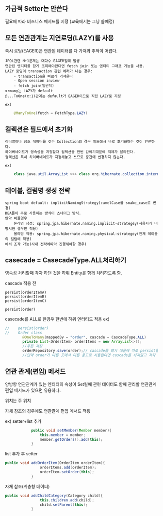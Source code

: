 ## 가급적 Setter는 안쓴다
필요에 따라 비즈니스 메서드를 지정 (교육에서는 그냥 쓸예정)
## 모든 연관관계는 지연로딩(LAZY)를 사용
즉시 로딩(EAGER)은 연관된 데이터를 다 가져와 추적이 어렵다. 

```asciidoc
JPQL관련 N+1문제는 대다수 EAGER일때 발생
연관된 엔티티를 함게 조회해야한다면 fetch join 또는 엔티티 그래프 기능을 사용.  
LAZY 로딩이 transaction 관련 에러가 나는 경우: 
    - transaction을 빠르게 가져온다
    - Open session inview
    - fetch join(일반적)
x:many는 LAZY가 default
@...ToOne(x:1)관계는 default가 EAGER이므로 직접 LAZY로 지정
```
    ex)     
```java
    @ManyToOne(fetch = FetchType.LAZY)
```
## 컬렉션은 필드에서 초기화
```asciidoc
리터럴이나 참조 데이터를 갖는 Collection의 경우 필드에서 바로 초기화하는 것이 안전하다. 
하이버네이트가 영속성을 지정할때 컬렉션을 한번 감싸기때문에 객체가 달라진다. 
컬렉션은 특히 하이버네이트가 지정해놓고 쓰므로 중간에 변경하지 않는다.
```
    ex)
```java
    class java.util.ArrayList >>> class org.hibernate.collection.internal.PersistentBag
```
## 테이블, 컬럼명 생성 전략
```asciidoc
spring boot default: implicitNamingStrategy(camelCase를 snake_case로 변경)
DBA들이 주로 사용하는 방식이 스네이크 방식.
만약 바꿀경우 
    논리명 생성: spring.jpa.hibernate.naming.implicit-strategey(사용자가 비명시한 경우만 적용)
    물리명 적용: spring.jpa.hibernate.naming.physical-strategey(전체 테이블의 컬럼에 적용)
에서 조작 가능(사내 전략에따라 진행해야할 경우)
```
## casecade = CasecadeType.ALL처리하기
영속성 처리할때 각자 하던 것을 하위 Entity를 함께 처리하도록 함.

cascade 적용 전
```asciidoc
persist(orderItemA)
persist(orderItemB)
persist(orderItemC) 
    ...
persist(order)
```
casecade를 ALL로 한경우 한번에 하위 엔터티도 적용
ex)
```java
//    persist(order)
//    Order class
        @OneToMany(mappedBy = "order", cascade = CascadeType.ALL)
        private List<OrderItem> orderItems = new ArrayList<>();
        //주문 저장
        orderRepository.save(order);// cascade를 했기 대문에 따로 persist를 할 필요가 없다.
        //만약 order가 다른 곳에서 다른 용도로 사용된다면 cascade를 하지말고 각각 따로 작성
```
## 연관 관계(편입) 메서드
양방향 연관관계가 있는 엔티티의 속성이 Set될때 관련 데이터도 함께 관리할 연관관계 편입 메서드가 있으면 유용하다. 

위치는 주 위치

자체 참조의 경우에도 연관관계 편입 메서드 적용

ex) setter+list 추가
```java
            public void setMember(Member member){
                this.member = member; 
                member.getOrders().add(this);
            }
```
list 추가 후 setter 
```java
public void addOrderItem(OrderItem orderItem){
                orderItems.add(orderItem);
                orderItem.setOrder(this);
            }
```
자체 참조(계층형 데이터)
```java
public void addChildCategory(Category child){
                this.children.add(child);
                child.setParent(this);
            }
```